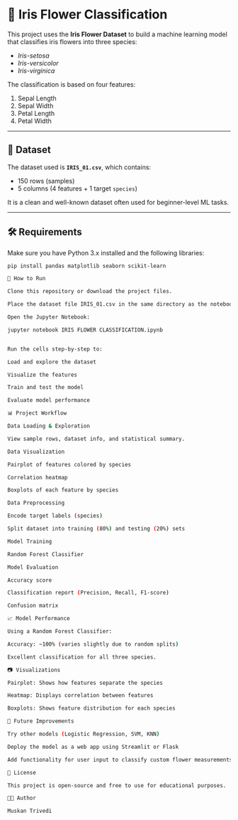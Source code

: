 # 🌸 Iris Flower Classification

This project uses the **Iris Flower Dataset** to build a machine learning model that classifies iris flowers into three species:  
- *Iris-setosa*  
- *Iris-versicolor*  
- *Iris-virginica*

The classification is based on four features:
1. Sepal Length
2. Sepal Width
3. Petal Length
4. Petal Width

---

## 📂 Dataset
The dataset used is **`IRIS_01.csv`**, which contains:
- 150 rows (samples)
- 5 columns (4 features + 1 target `species`)

It is a clean and well-known dataset often used for beginner-level ML tasks.

---

## 🛠️ Requirements
Make sure you have Python 3.x installed and the following libraries:

```bash
pip install pandas matplotlib seaborn scikit-learn

🚀 How to Run

Clone this repository or download the project files.

Place the dataset file IRIS_01.csv in the same directory as the notebook.

Open the Jupyter Notebook:

jupyter notebook IRIS FLOWER CLASSIFICATION.ipynb


Run the cells step-by-step to:

Load and explore the dataset

Visualize the features

Train and test the model

Evaluate model performance

📊 Project Workflow

Data Loading & Exploration

View sample rows, dataset info, and statistical summary.

Data Visualization

Pairplot of features colored by species

Correlation heatmap

Boxplots of each feature by species

Data Preprocessing

Encode target labels (species)

Split dataset into training (80%) and testing (20%) sets

Model Training

Random Forest Classifier

Model Evaluation

Accuracy score

Classification report (Precision, Recall, F1-score)

Confusion matrix

📈 Model Performance

Using a Random Forest Classifier:

Accuracy: ~100% (varies slightly due to random splits)

Excellent classification for all three species.

📷 Visualizations

Pairplot: Shows how features separate the species

Heatmap: Displays correlation between features

Boxplots: Shows feature distribution for each species

📌 Future Improvements

Try other models (Logistic Regression, SVM, KNN)

Deploy the model as a web app using Streamlit or Flask

Add functionality for user input to classify custom flower measurements

📜 License

This project is open-source and free to use for educational purposes.

👩‍💻 Author

Muskan Trivedi
